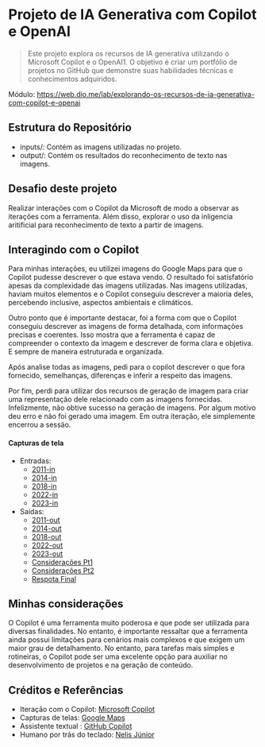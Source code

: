 # Projeto de IA Generativa com Copilot e OpenAI

> Este projeto explora os recursos de IA generativa utilizando o Microsoft Copilot e o OpenAI1. O objetivo é criar um portfólio de projetos no GitHub que demonstre suas habilidades técnicas e conhecimentos adquiridos.

Módulo: <https://web.dio.me/lab/explorando-os-recursos-de-ia-generativa-com-copilot-e-openai>

## Estrutura do Repositório

- inputs/: Contém as imagens utilizadas no projeto.
- output/: Contém os resultados do reconhecimento de texto nas imagens.

## Desafio deste projeto

Realizar interações com o Copilot da Microsoft de modo a observar as iterações com a ferramenta. Além disso,
explorar o uso da inligencia aritificial para reconhecimento de texto a partir de imagens.

## Interagindo com o Copilot

Para minhas interações, eu utilizei imagens do Google Maps para que o Copilot pudesse descrever o que estava vendo. O resultado foi satisfatório apesas da complexidade das imagens utilizadas. Nas imagens utilizadas, haviam muitos elementos e o Copilot conseguiu descrever a maioria deles, percebendo inclusive, aspectos ambientais e climáticos.

Outro ponto que é importante destacar, foi a forma com que o Copilot conseguiu descrever as imagens de forma detalhada, com informações precisas e coerentes. Isso mostra que a ferramenta é capaz de compreender o contexto da imagem e descrever de forma clara e objetiva. E sempre de maneira estruturada e organizada.

Após analise todas as imagens, pedi para o copilot descrever o que fora fornecido, semelhanças, diferenças e inferir a respeito das imagens.

Por fim, perdi para utilizar dos recursos de geração de imagem para criar uma representação dele relacionado com as imagens fornecidas. Infelizmente, não obtive sucesso na geração de imagens. Por algum motivo deu erro e não foi gerado uma imagem. Em outra iteração, ele simplemente encerrou a sessão.

#### Capturas de tela

- Entradas:
  - [2011-in](inputs/2011.jpg)
  - [2014-in](inputs/2013.jpg)
  - [2018-in](inputs/2018.jpg)
  - [2022-in](inputs/2022.jpg)
  - [2023-in](inputs/2023.jpg)
- Saídas:
  - [2011-out](output/2011-out.png)
  - [2014-out](output/2014-out.png)
  - [2018-out](output/2018-out.png)
  - [2022-out](output/2022-out.png)
  - [2023-out](output/2023-out.png)
  - [Considerações Pt1](output/consideracoes-pt1.png)
  - [Considerações Pt2](output/consideracoes-pt2.png)
  - [Respota Final](output/resposta-final.png)

## Minhas considerações

O Copilot é uma ferramenta muito poderosa e que pode ser utilizada para diversas finalidades. No entanto, é importante ressaltar que a ferramenta ainda possui limitações para cenários mais complexos e que exigem um maior grau de detalhamento. No entanto, para tarefas mais simples e rotineiras, o Copilot pode ser uma excelente opção para auxiliar no desenvolvimento de projetos e na geração de conteúdo.

## Créditos e Referências

- Iteração com o Copilot: [Microsoft Copilot](https://www.bing.com/chat)
- Capturas de telas: [Google Maps](https://www.google.com/maps)
- Assistente textual : [GitHub Copilot](https://copilot.github.com)
- Humano por trás do teclado: [Nelis Júnior](https://githun.com/nelisjunior)
